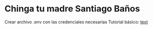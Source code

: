 # Chinga tu madre Santiago Baños

Crear archivo .env con las credenciales necesarias
Tutorial básico: [text](https://www.youtube.com/watch?v=xsSXL5iuzDg)